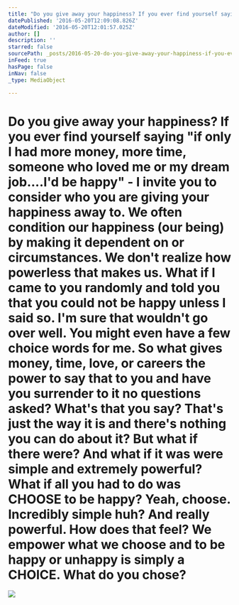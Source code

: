 ```yaml
---
title: "Do you give away your happiness? If you ever find yourself saying \"if only I had more money, more time, someone who loved me or my dream job....I'd be happy\" - I invite you to consider who you are giving your happiness away to. We often condition our happiness (our being) by making it dependent on or circumstances. We don't realize how powerless that makes us. What if I came to you randomly and told you that you could not be happy unless I said so. I'm sure that wouldn't go over well. You might even have a few choice words for me. So what gives money, time, love, or careers the power to say that to you and have you surrender to it no questions asked? What's that you say? That's just the way it is and there's nothing you can do about it? But what if there were? And what if it was were simple and extremely powerful? What if all you had to do was CHOOSE to be happy? Yeah, choose. Incredibly simple huh? And really powerful. How does that feel? We empower what we choose and to be happy or unhappy is simply a CHOICE. What do you chose?"
datePublished: '2016-05-20T12:09:08.826Z'
dateModified: '2016-05-20T12:01:57.025Z'
author: []
description: ''
starred: false
sourcePath: _posts/2016-05-20-do-you-give-away-your-happiness-if-you-ever-find-yourself-s.md
inFeed: true
hasPage: false
inNav: false
_type: MediaObject

---
```

# Do you give away your happiness? If you ever find yourself saying "if only I had more money, more time, someone who loved me or my dream job....I'd be happy" - I invite you to consider who you are giving your happiness away to. We often condition our happiness (our being) by making it dependent on or circumstances. We don't realize how powerless that makes us. What if I came to you randomly and told you that you could not be happy unless I said so. I'm sure that wouldn't go over well. You might even have a few choice words for me. So what gives money, time, love, or careers the power to say that to you and have you surrender to it no questions asked? What's that you say? That's just the way it is and there's nothing you can do about it? But what if there were? And what if it was were simple and extremely powerful? What if all you had to do was CHOOSE to be happy? Yeah, choose. Incredibly simple huh? And really powerful. How does that feel? We empower what we choose and to be happy or unhappy is simply a CHOICE. What do you chose?
![](https://the-grid-user-content.s3-us-west-2.amazonaws.com/4d1a7b95-c4b9-48a6-b6cb-3b2e2350bb68.jpg)